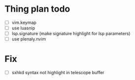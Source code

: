 # Thing plan todo
- [ ] vim.keymap
- [ ] use luasnip
- [ ] lsp.signature (make signature highlight for lsp parameters)
- [ ] use plenaly.nvim
# Fix
- [ ] sxhkd syntax not highlight in telescope buffer
<!-- - [ ] todocomment error when <C-o> and <C-c> -->
